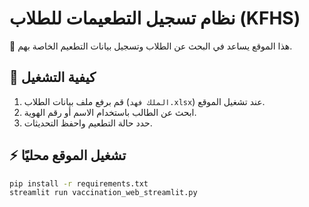 
# نظام تسجيل التطعيمات للطلاب (KFHS)

🚀 هذا الموقع يساعد في البحث عن الطلاب وتسجيل بيانات التطعيم الخاصة بهم.

## 📌 كيفية التشغيل
1. قم برفع ملف بيانات الطلاب (`الملك فهد.xlsx`) عند تشغيل الموقع.
2. ابحث عن الطالب باستخدام الاسم أو رقم الهوية.
3. حدد حالة التطعيم واحفظ التحديثات.

## ⚡ تشغيل الموقع محليًا
```bash
pip install -r requirements.txt
streamlit run vaccination_web_streamlit.py
```
